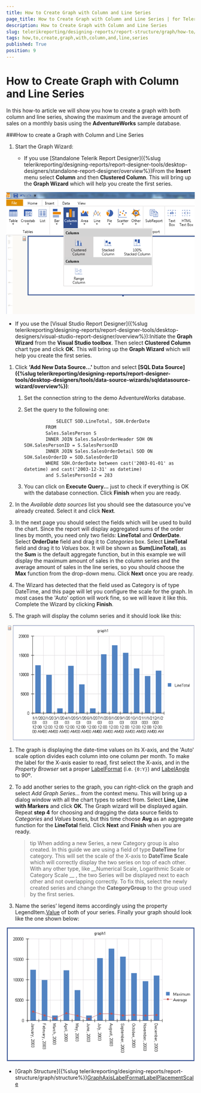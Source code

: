 ```yaml
---
title: How to Create Graph with Column and Line Series
page_title: How to Create Graph with Column and Line Series | for Telerik Reporting Documentation
description: How to Create Graph with Column and Line Series
slug: telerikreporting/designing-reports/report-structure/graph/how-to/how-to-create-graph-with-column-and-line-series
tags: how,to,create,graph,with,column,and,line,series
published: True
position: 9
---
```


# How to Create Graph with Column and Line Series



In this how-to article we will show you how to create a graph with both column and line series, showing the maximum         and the average amount of sales on a monthly basis using the __AdventureWorks__ sample database.       

###How to create a Graph with Column and Line Series

1. Start the Graph Wizard:

   + If you use [Standalone Telerik Report Designer]({%slug telerikreporting/designing-reports/report-designer-tools/desktop-designers/standalone-report-designer/overview%})From the __Insert__ menu select __Column__ and then __Clustered Column__.                   This will bring up the __Graph Wizard__ which will help you create the first series.                   

  ![select Column](images/Graph/HowToBarLineSeries/selectColumn.png)

   + If you use the [Visual Studio Report Designer]({%slug telerikreporting/designing-reports/report-designer-tools/desktop-designers/visual-studio-report-designer/overview%}):Initiate the __Graph Wizard__ from the __Visual Studio toolbox__. Then select __Clustered Column__ chart type and click                    __OK__.                    This will bring up the __Graph Wizard__ which will help you create the first series.                 

1. Click __'Add New Data Source...'__ button and select                __[SQL Data Source]({%slug telerikreporting/designing-reports/report-designer-tools/desktop-designers/tools/data-source-wizards/sqldatasource-wizard/overview%})__:             

   1. Set the connection string to the demo AdventureWorks database.

   1. Set the query to the following one:

	                  SELECT SOD.LineTotal, SOH.OrderDate
                  FROM
                  Sales.SalesPerson S
                  INNER JOIN Sales.SalesOrderHeader SOH ON SOH.SalesPersonID = S.SalesPersonID
                  INNER JOIN Sales.SalesOrderDetail SOD ON SOH.SalesOrderID = SOD.SalesOrderID
                  WHERE SOH.OrderDate between cast('2003-01-01' as datetime) and cast('2003-12-31' as datetime)
                  and S.SalesPersonId = 283
                



   1. You can click on __Execute Query...__ just to check if everything is OK with the database connection.                   Click __Finish__ when you are ready.                 

1. In the *Available data sources* list you should see the datasource you've already created.               Select it and click __Next__.             

1. In the next page you should select the fields which will be used to build the chart. Since the report will display aggregated sums                             of the order lines by month, you need only two fields: __LineTotal__ and __OrderDate__.               Select __OrderDate__ field and drag it to *Categories* box.               Select __LineTotal__ field and drag it to *Values* box.               It will be shown as __Sum(LineTotal)__, as the __Sum__ is the default aggregate function,               but in this example we will display the maximum amount of sales in the column series and the average amount of sales in the               line series, so you should choose the __Max__ function from the drop-down menu. Click __Next__ once you are ready.             

1. The Wizard has detected that the field used as Category is of type DateTime, and this page will let you configure the scale for the graph. In most cases the               'Auto' option will work fine, so we will leave it like this. Complete the Wizard by clicking __Finish__.             

1. The graph will display the column series and it should look like this:               

  ![Graph Layout 1](images/Graph/HowToBarLineSeries/GraphLayout1.png)

1. The graph is displaying the date-time values on its X-axis, and the 'Auto' scale option divides each column into one column per month.               To make the label for the X-axis easier to read, first select the X-axis, and in the *Property Browser* set a proper               [LabelFormat](/reporting/api/Telerik.Reporting.GraphAxis#Telerik_Reporting_GraphAxis_LabelFormat)               (i.e. `{0:Y}`) and               [LabelAngle](/reporting/api/Telerik.Reporting.GraphAxis#Telerik_Reporting_GraphAxis_LabelAngle)                to 90º.             

1. To add another series to the graph, you can right-click on the graph and select *Add Graph Series…*                from the context menu. This will bring up a dialog window with all the chart types to select from.                Select __Line, Line with Markers__ and click __OK__.                The Graph wizard will be displayed again. Repeat __step 4__ for choosing and dragging the data source fields to                *Categories* and *Values* boxes, but this time choose __Avg__                as an aggregate function for the __LineTotal__ field. Click __Next__ and __Finish__ when you are ready.             

    >tip When adding a new Series, a new Category group is also created. In this guide we are using a field of type  __DateTime__  for category. This will                  set the scale of the X-axis to  __DateTime Scale__  which will correctly display the two series on top of each other. With any other type, like                   __Numerical Scale, Logarithmic Scale or Category Scale __ , the two Series will be displayed next to each other and not overlapping correctly.               To fix this, select the newly created series and change the  __CategoryGroup__  to the group used by the first series.               



1. Name the series’ legend items accordingly using the property LegendItem.[Value](/reporting/api/Telerik.Reporting.LegendItem#Telerik_Reporting_LegendItem_Value) of both of your series.               Finally your graph should look like the one shown below:               

  ![Graph Layout 3](images/Graph/HowToBarLineSeries/GraphLayout3.png)

 * [Graph Structure]({%slug telerikreporting/designing-reports/report-structure/graph/structure%})[GraphAxis](/reporting/api/Telerik.Reporting.GraphAxis)[LabelFormat](/reporting/api/Telerik.Reporting.GraphAxis#Telerik_Reporting_GraphAxis_LabelFormat)[LabelPlacement](/reporting/api/Telerik.Reporting.GraphAxis#Telerik_Reporting_GraphAxis_LabelPlacement)[Scale](/reporting/api/Telerik.Reporting.GraphAxis#Telerik_Reporting_GraphAxis_Scale)
